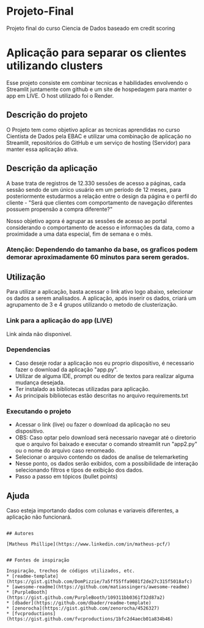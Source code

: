 # Projeto-Final
Projeto final do curso Ciencia de Dados baseado em credit scoring

# Aplicação para separar os clientes utilizando clusters

Esse projeto consiste em combinar tecnicas e habilidades envolvendo o Streamlit juntamente com github e um site de hospedagem para manter o app em LIVE. O host utilizado foi o Render.

## Descrição do projeto

O Projeto tem como objetivo aplicar as tecnicas aprendidas no curso Cientista de Dados pela EBAC e utilizar uma combinação de aplicação no Streamlit, repositórios do GitHub e um serviço de hosting (Servidor) para manter essa aplicação ativa.

## Descrição da aplicação

A base trata de registros de 12.330 sessões de acesso a páginas, cada sessão sendo de um único usuário em um período de 12 meses, para posteriormente estudarmos a relação entre o design da página e o perfil do cliente - "Será que clientes com comportamento de navegação diferentes possuem propensão a compra diferente?"

Nosso objetivo agora é agrupar as sessões de acesso ao portal considerando o comportamento de acesso e informações da data, como a proximidade a uma data especial, fim de semana e o mês.

### Atenção: Dependendo do tamanho da base, os graficos podem demorar aproximadamente 60 minutos para serem gerados.


## Utilização

Para utilizar a aplicação, basta acessar o link ativo logo abaixo, selecionar os dados a serem analisados. A aplicação, após inserir os dados, criará um agrupamento de 3 e 4 grupos utilizando o metodo de clusterização. 

### Link para a aplicação do app (LIVE)

Link ainda não disponivel.

### Dependencias

* Caso deseje rodar a aplicação nos eu proprio dispositivo, é necessario fazer o download da aplicação "app.py". 
* Utilizar de alguma IDE, prompt ou editor de textos para realizar alguma mudança desejada.
* Ter instalado as bibliotecas utilizadas para aplicação.
* As principais bibliotecas estão descritas no arquivo requirements.txt

### Executando o projeto

* Acessar o link (live) ou fazer o download da aplicação no seu dispositivo.
* OBS: Caso optar pelo download será necessario navegar até o diretorio que o arquivo foi baixado e executar o comando streamlit run "app2.py" ou o nome do arquivo caso renomeado.
* Selecionar o arquivo contendo os dados de analise de telemarketing
* Nesse ponto, os dados serão exibidos, com a possibilidade de interação selecionando filtros e tipos de exibição dos dados.
* Passo a passo em tópicos (bullet points)

## Ajuda

Caso esteja importando dados com colunas e variaveis diferentes, a aplicação não funcionará.
```

## Autores

[Matheus Phillipe](https://www.linkedin.com/in/matheus-pcf/)


## Fontes de inspiração

Inspiração, trechos de códigos utilizados, etc.
* [readme-template](https://gist.github.com/DomPizzie/7a5ff55ffa9081f2de27c315f5018afc)
* [awesome-readme](https://github.com/matiassingers/awesome-readme)
* [PurpleBooth](https://gist.github.com/PurpleBooth/109311bb0361f32d87a2)
* [dbader](https://github.com/dbader/readme-template)
* [zenorocha](https://gist.github.com/zenorocha/4526327)
* [fvcproductions](https://gist.github.com/fvcproductions/1bfc2d4aecb01a834b46)
